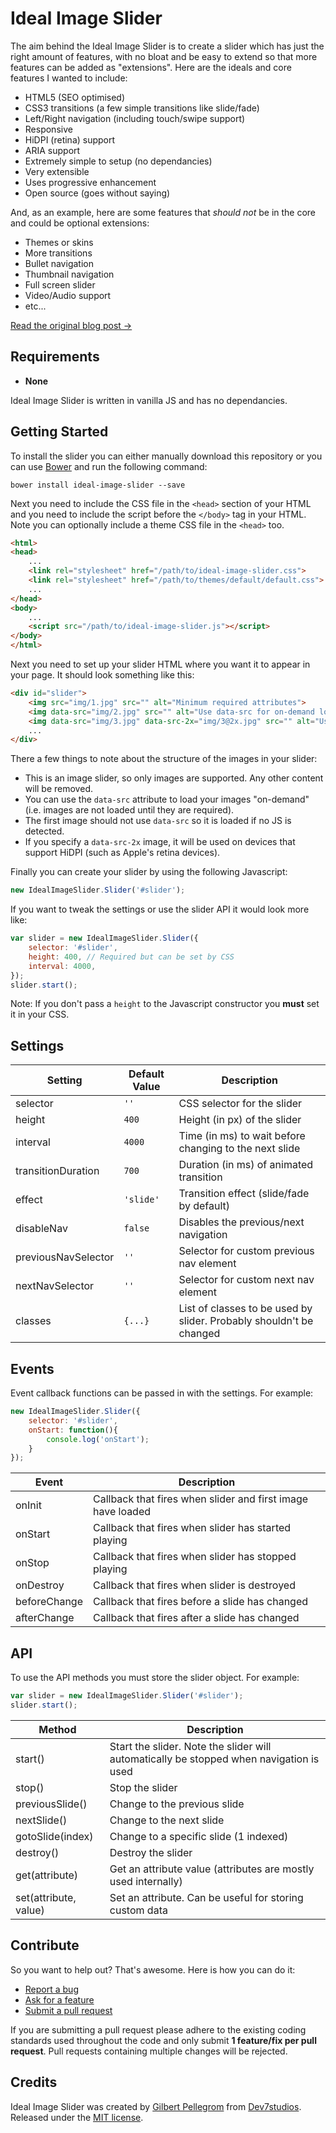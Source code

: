 # Ideal Image Slider

The aim behind the Ideal Image Slider is to create a slider which has just the right amount of features,
with no bloat and be easy to extend so that more features can be added as "extensions". Here are the ideals
and core features I wanted to include:

* HTML5 (SEO optimised)
* CSS3 transitions (a few simple transitions like slide/fade)
* Left/Right navigation (including touch/swipe support)
* Responsive
* HiDPI (retina) support
* ARIA support
* Extremely simple to setup (no dependancies)
* Very extensible
* Uses progressive enhancement
* Open source (goes without saying)

And, as an example, here are some features that *should not* be in the core and could be optional extensions:

* Themes or skins
* More transitions
* Bullet navigation
* Thumbnail navigation
* Full screen slider
* Video/Audio support
* etc...

[Read the original blog post &rarr;](http://gilbert.pellegrom.me/the-ideal-image-slider)

## Requirements

* **None**

Ideal Image Slider is written in vanilla JS and has no dependancies.

## Getting Started

To install the slider you can either manually download this repository or you can use [Bower](http://bower.io)
and run the following command:

```
bower install ideal-image-slider --save
```

Next you need to include the CSS file in the `<head>` section of your HTML and you need to include the script
before the `</body>` tag in your HTML. Note you can optionally include a theme CSS file in the `<head>` too.

```html
<html>
<head>
	...
	<link rel="stylesheet" href="/path/to/ideal-image-slider.css">
	<link rel="stylesheet" href="/path/to/themes/default/default.css">
	...
</head>
<body>
	...
	<script src="/path/to/ideal-image-slider.js"></script>
</body>
</html>
```

Next you need to set up your slider HTML where you want it to appear in your page. It should look something
like this:

```html
<div id="slider">
	<img src="img/1.jpg" src="" alt="Minimum required attributes">
	<img data-src="img/2.jpg" src="" alt="Use data-src for on-demand loading">
	<img data-src="img/3.jpg" data-src-2x="img/3@2x.jpg" src="" alt="Use data-src-2x for HiDPI devices">
	...
</div>
```

There a few things to note about the structure of the images in your slider:

* This is an image slider, so only images are supported. Any other content will be removed.
* You can use the `data-src` attribute to load your images "on-demand" (i.e. images are not loaded until they are required).
* The first image should not use `data-src` so it is loaded if no JS is detected.
* If you specify a `data-src-2x` image, it will be used on devices that support HiDPI (such as Apple's retina devices).

Finally you can create your slider by using the following Javascript:

```js
new IdealImageSlider.Slider('#slider');
```

If you want to tweak the settings or use the slider API it would look more like:

```js
var slider = new IdealImageSlider.Slider({
	selector: '#slider',
	height: 400, // Required but can be set by CSS
	interval: 4000,
});
slider.start();
```

Note: If you don't pass a `height` to the Javascript constructor you **must** set it
in your CSS.

## Settings

|Setting|Default Value|Description|
|---|---|---|
|selector|`''`|CSS selector for the slider|
|height|`400`|Height (in px) of the slider|
|interval|`4000`|Time (in ms) to wait before changing to the next slide|
|transitionDuration|`700`|Duration (in ms) of animated transition|
|effect|`'slide'`|Transition effect (slide/fade by default)|
|disableNav|`false`|Disables the previous/next navigation|
|previousNavSelector|`''`|Selector for custom previous nav element|
|nextNavSelector|`''`|Selector for custom next nav element|
|classes|`{...}`|List of classes to be used by slider. Probably shouldn't be changed|

## Events

Event callback functions can be passed in with the settings. For example:

```js
new IdealImageSlider.Slider({
	selector: '#slider',
	onStart: function(){
		console.log('onStart');
	}
});
```

|Event|Description|
|---|---|
|onInit|Callback that fires when slider and first image have loaded|
|onStart|Callback that fires when slider has started playing|
|onStop|Callback that fires when slider has stopped playing|
|onDestroy|Callback that fires when slider is destroyed|
|beforeChange|Callback that fires before a slide has changed|
|afterChange|Callback that fires after a slide has changed|

## API

To use the API methods you must store the slider object. For example:

```js
var slider = new IdealImageSlider.Slider('#slider');
slider.start();
```

|Method|Description|
|---|---|
|start()|Start the slider. Note the slider will automatically be stopped when navigation is used|
|stop()|Stop the slider|
|previousSlide()|Change to the previous slide|
|nextSlide()|Change to the next slide|
|gotoSlide(index)|Change to a specific slide (1 indexed)|
|destroy()|Destroy the slider|
|get(attribute)|Get an attribute value (attributes are mostly used internally)|
|set(attribute, value)|Set an attribute. Can be useful for storing custom data|

## Contribute

So you want to help out? That's awesome. Here is how you can do it:

* [Report a bug](https://github.com/gilbitron/Ideal-Image-Slider/labels/bug)
* [Ask for a feature](https://github.com/gilbitron/Ideal-Image-Slider/labels/enhancement)
* [Submit a pull request](https://github.com/gilbitron/Ideal-Image-Slider/pulls)

If you are submitting a pull request please adhere to the existing coding standards used throughout the code
and only submit **1 feature/fix per pull request**. Pull requests containing multiple changes will be rejected.

## Credits

Ideal Image Slider was created by [Gilbert Pellegrom](http://gilbert.pellegrom.me) from
[Dev7studios](http://dev7studios.com). Released under the [MIT license](https://raw.githubusercontent.com/gilbitron/Ideal-Image-Slider/master/LICENSE).
